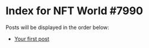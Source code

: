 # Index for NFT World #7990
Posts will be displayed in the order below:

- [Your first post](./001-first.md)

